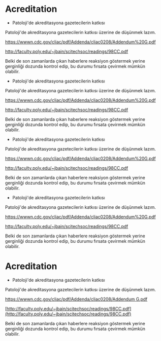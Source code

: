 # Acreditation

* Patoloji'de akreditasyona gazetecilerin katkısı

Patoloji'de akreditasyona gazetecilerin katkısı üzerine de düşünmek lazım.

https://wwwn.cdc.gov/cliac/pdf/Addenda/cliac0208/Addendum%20G.pdf

http://faculty.poly.edu/~jbain/scitechsoc/readings/98CC.pdf

Belki de son zamanlarda çıkan haberlere reaksiyon göstermek yerine gerginliği dozunda kontrol edip, bu durumu fırsata çevirmek mümkün olabilir.

* Patoloji'de akreditasyona gazetecilerin katkısı

Patoloji'de akreditasyona gazetecilerin katkısı üzerine de düşünmek lazım.

https://wwwn.cdc.gov/cliac/pdf/Addenda/cliac0208/Addendum%20G.pdf

http://faculty.poly.edu/~jbain/scitechsoc/readings/98CC.pdf

Belki de son zamanlarda çıkan haberlere reaksiyon göstermek yerine gerginliği dozunda kontrol edip, bu durumu fırsata çevirmek mümkün olabilir.

* Patoloji'de akreditasyona gazetecilerin katkısı

Patoloji'de akreditasyona gazetecilerin katkısı üzerine de düşünmek lazım.

https://wwwn.cdc.gov/cliac/pdf/Addenda/cliac0208/Addendum%20G.pdf

http://faculty.poly.edu/~jbain/scitechsoc/readings/98CC.pdf

Belki de son zamanlarda çıkan haberlere reaksiyon göstermek yerine gerginliği dozunda kontrol edip, bu durumu fırsata çevirmek mümkün olabilir.

* Patoloji'de akreditasyona gazetecilerin katkısı

Patoloji'de akreditasyona gazetecilerin katkısı üzerine de düşünmek lazım.

https://wwwn.cdc.gov/cliac/pdf/Addenda/cliac0208/Addendum%20G.pdf

http://faculty.poly.edu/~jbain/scitechsoc/readings/98CC.pdf

Belki de son zamanlarda çıkan haberlere reaksiyon göstermek yerine gerginliği dozunda kontrol edip, bu durumu fırsata çevirmek mümkün olabilir.

# Acreditation

* Patoloji'de akreditasyona gazetecilerin katkısı

Patoloji'de akreditasyona gazetecilerin katkısı üzerine de düşünmek lazım.

[https://wwwn.cdc.gov/cliac/pdf/Addenda/cliac0208/Addendum G.pdf](https://wwwn.cdc.gov/cliac/pdf/Addenda/cliac0208/Addendum%20G.pdf)

[http://faculty.poly.edu/~jbain/scitechsoc/readings/98CC.pdf](http://faculty.poly.edu/~jbain/scitechsoc/readings/98CC.pdf)

Belki de son zamanlarda çıkan haberlere reaksiyon göstermek yerine gerginliği dozunda kontrol edip, bu durumu fırsata çevirmek mümkün olabilir.
